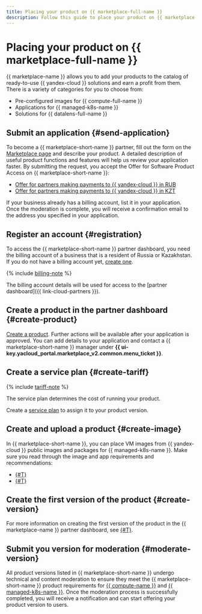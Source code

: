 ```yaml
---
title: Placing your product on {{ marketplace-full-name }}
description: Follow this guide to place your product on {{ marketplace-full-name }}.
---
```


# Placing your product on {{ marketplace-full-name }}

{{ marketplace-name }} allows you to add your products to the catalog of ready-to-use {{ yandex-cloud }} solutions and earn a profit from them. There is a variety of categories for you to choose from:
* Pre-configured images for {{ compute-full-name }}
* Applications for {{ managed-k8s-name }}
* Solutions for {{ datalens-full-name }}

## Submit an application {#send-application}

To become a {{ marketplace-short-name }} partner, fill out the form on the [Marketplace page](/marketplace) and describe your product. A detailed description of useful product functions and features will help us review your application faster. By submitting the request, you accept the Offer for Software Product Access on {{ marketplace-short-name }}:
* [Offer for partners making payments to {{ yandex-cloud }} in RUB](https://yandex.ru/legal/marketplace_offer/?lang=en)
* [Offer for partners making payments to {{ yandex-cloud }} in KZT](https://yandex.com/legal/marketplace_offer_kz/?lang=en)

If your business already has a billing account, list it in your application. Once the moderation is complete, you will receive a confirmation email to the address you specified in your application.

## Register an account {#registration}

To access the {{ marketplace-short-name }} partner dashboard, you need the billing account of a business that is a resident of Russia or Kazakhstan. If you do not have a billing account yet, [create one](operations/registration.md).

{% include [billing-note](../_includes/marketplace/billing-note.md) %}

The billing account details will be used for access to the [partner dashboard]({{ link-cloud-partners }}).

## Create a product in the partner dashboard {#create-product}

[Create a product](operations/create-product.md). Further actions will be available after your application is approved. You can add details to your application and contact a {{ marketplace-short-name }} manager under **{{ ui-key.yacloud_portal.marketplace_v2.common.menu_ticket }}**.

## Create a service plan {#create-tariff}

{% include [tariff-note](../_includes/marketplace/tariff-note.md) %}

The service plan determines the cost of running your product.

Create a [service plan](operations/create-tariff.md) to assign it to your product version.

## Create and upload a product {#create-image}

In {{ marketplace-short-name }}, you can place VM images from {{ yandex-cloud }} public images and packages for {{ managed-k8s-name }}. Make sure you read through the image and app requirements and recommendations:

* [{#T}](operations/create-image.md)
* [{#T}](operations/create-container.md)

## Create the first version of the product {#create-version}

For more information on creating the first version of the product in the {{ marketplace-name }} partner dashboard, see [{#T}](operations/create-new-version.md).

## Submit you version for moderation {#moderate-version}

All product versions listed in {{ marketplace-short-name }} undergo technical and content moderation to ensure they meet the {{ marketplace-short-name }} product requirements for [{{ compute-name }}](operations/create-image.md) and [{{ managed-k8s-name }}](operations/create-container.md). Once the moderation process is successfully completed, you will receive a notification and can start offering your product version to users.